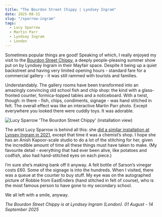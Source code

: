 ```yaml
---
title: "The Bourdon Street Chippy | Lyndsey Ingram"
date: 2025-08-31
slug: "/sparrow-ingram"
tags:
  - Lucy Sparrow
  - Martin Parr
  - Lyndsey Ingram
  - London
---
```


Sometimes popular things are good! Speaking of which, I really enjoyed my visit to the [Bourdon Street Chippy](https://lyndseyingram.com/exhibitions/70-bourdon-street-chippy-lucy-sparrow/overview/), a deeply people-pleasing summer show put on by Lyndsey Ingram in their Mayfair space. Despite it being up a quiet backstreet and having very limited opening hours - standard fare for a commercial gallery - it was still rammed with tourists and families.

Understandably. The gallery rooms have been transformed into an amazingly convincing old school fish and chip shop: the kind with a glass-fronted counter, formica-topped tables and a noticeboard. With a twist, though: in there - fish, chips, condiments, signage - was hand stitched in felt. The overall effect was like an interactive Martin Parr photo. Except everywhere you looked there were cuddly toys. It was adorable.

![Lucy Sparrow 'The Bourdon Street Chippy' (installation view)](/sparrow-ingram-1.jpeg)

The artist Lucy Sparrow is behind all this: she [did a similar installation at Lynsey Ingram in 2021](https://www.notion.so/2025-08-31-sparrow-ingram-260a2e997bd28066a9b0def0a005ba5e?pvs=21), except that time it was a chemist’s shop. I hope she has an Anish Kapoor-scale studio to do a lot of the stitching for her, given the incredible amount of time all these things must have taken to make. (My favourite detail - everything that had ever been alive, like potatoes and codfish, also had hand-stitched eyes on each piece.)

I’m sure she’s making bank off it anyway. A felt bottle of Sarson’s vinegar costs £60. Some of the signage is into the hundreds. When I visited, there was a queue at the counter to buy stuff. My eye was on the autographed picture of Robbie from EastEnders (hand stitched in felt of course), who is the most famous person to have gone to my secondary school.

We all left with a smile, anyway.

_The Bourdon Street Chippy is at Lyndsey Ingram (London). 01 August - 14 September 2025_
